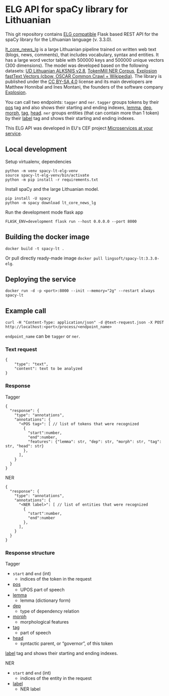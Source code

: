 # ELG API for spaCy library for Lithuanian

This git repository contains [ELG compatible](https://european-language-grid.readthedocs.io/en/stable/all/A3_API/LTInternalAPI.html) Flask based REST API for the spaCy library for the Lithuanian language (v. 3.3.0).

[lt_core_news_lg](https://spacy.io/models/lt#lt_core_news_lg) is a large Lithuanian pipeline trained on written web text (blogs, news, comments), that includes vocabulary, syntax and entities. It has a large word vector table with 500000 keys and 500000 unique vectors (300 dimensions). The model was developed based on the following datasets: [UD Lithuanian ALKSNIS v2.8](https://github.com/UniversalDependencies/UD_Lithuanian-ALKSNIS), [TokenMill NER Corpus](https://www.tokenmill.lt/), [Explosion fastText Vectors (cbow, OSCAR Common Crawl + Wikipedia)](https://spacy.io/). The library is published under the [CC BY-SA 4.0](https://creativecommons.org/licenses/by-sa/4.0/) license and its main developers are Matthew Honnibal and Ines Montani, the founders of the software company [Explosion](https://explosion.ai/).

You can call two endpoints: `tagger` and `ner`. `tagger` groups tokens by their [pos](https://spacy.io/api/morphologizer) tag and also shows their starting and ending indexes, [lemma](https://spacy.io/api/lemmatizer), [dep](https://spacy.io/api/dependencyparser), [morph](https://spacy.io/api/morphologizer), [tag](https://spacy.io/api/tagger), [head](https://spacy.io/api/dependencyparser). `ner` groups entities (that can contain more than 1 token) by their [label](https://spacy.io/usage/linguistic-features#named-entities) tag and shows their starting and ending indexes.

This ELG API was developed in EU's CEF project [Microservices at your service](https://www.lingsoft.fi/en/microservices-at-your-service-bridging-gap-between-nlp-research-and-industry).

## Local development

Setup virtualenv, dependencies
```
python -m venv spacy-lt-elg-venv
source spacy-lt-elg-venv/bin/activate
python -m pip install -r requirements.txt
```

Install spaCy and the large Lithuanian model.

```
pip install -U spacy
python -m spacy download lt_core_news_lg
```

Run the development mode flask app
```
FLASK_ENV=development flask run --host 0.0.0.0 --port 8000
```

## Building the docker image

```
docker build -t spacy-lt .
```

Or pull directly ready-made image `docker pull lingsoft/spacy-lt:3.3.0-elg`.

## Deploying the service

```
docker run -d -p <port>:8000 --init --memory="2g" --restart always spacy-lt
```

## Example call

```
curl -H "Content-Type: application/json" -d @text-request.json -X POST http://localhost:<port>/process/<endpoint_name>
```
`endpoint_name` can be `tagger` or `ner`. 


### Text request

```
{
    "type": "text",
    "content": text to be analyzed
}
```

### Response

Tagger

```
{
  "response": {
    "type": "annotations",
    "annotations": {
      "<POS tag>": [ // list of tokens that were recognized
        {
          "start":number,
          "end":number,
          "features": {"lemma": str, "dep": str, "morph": str, "tag": str, "head": str}
        },
      ],
    }
  }
}
```

NER

```
{
  "response": {
    "type": "annotations",
    "annotations": {
      "<NER label>": [ // list of entities that were recognized
        {
          "start":number,
          "end":number
        },
      ],
    }
  }
}
```

### Response structure

Tagger
- `start` and `end` (int)
  - indices of the token in the request
- [pos](https://spacy.io/api/morphologizer)
  - UPOS part of speech
- [lemma](https://spacy.io/api/lemmatizer)
  - lemma (dictionary form)
- [dep](https://spacy.io/api/dependencyparser)
  - type of dependency relation
- [morph](https://spacy.io/api/morphologizer)
  - morphological features
- [tag](https://spacy.io/api/tagger)
  - part of speech
- [head](https://spacy.io/api/dependencyparser)
  - syntactic parent, or “governor”, of this token

 [label](https://spacy.io/usage/linguistic-features#named-entities) tag and shows their starting and ending indexes.

NER
- `start` and `end` (int)
  - indices of the entity in the request
- [label](https://spacy.io/usage/linguistic-features#named-entities)
  - NER label
